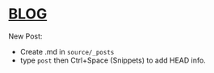 # [BLOG](https://boypt.github.io)

New Post:

- Create .md in `source/_posts`
- type `post` then Ctrl+Space (Snippets) to add HEAD info.